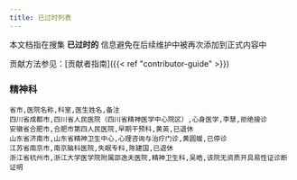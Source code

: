 ```yaml
---
title: 已过时列表
---
```


本文档指在搜集 **已过时的** 信息避免在后续维护中被再次添加到正式内容中

贡献方法参见：[贡献者指南]({{< ref "contributor-guide" >}})

<!-- 按拼音排序以便于目视筛选 -->

### 精神科

```csv
省市,医院名称,科室,医生姓名,备注
四川省成都市,四川省人民医院（四川省精神医学中心院区）,心身医学,李慧,拒绝接诊
安徽省合肥市,合肥市第四人民医院,早期干预科,黄英,已退休
山东省济南市,山东省精神卫生中心,心理咨询与治疗门诊,黄圆媛,已停诊
江苏省南京市,南京脑科医院,失眠专科,陈建国,已退休
浙江省杭州市,浙江大学医学院附属邵逸夫医院,精神卫生科,吴皓,该院无资质开具易性证诊断证明
```
